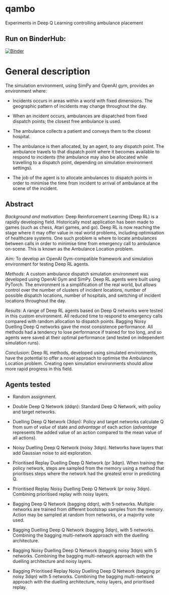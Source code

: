 # qambo
Experiments in Deep Q Learning controlling ambulance placement


## Run on BinderHub:

[![Binder](https://mybinder.org/badge_logo.svg)](https://mybinder.org/v2/gh/MichaelAllen1966/qambo/main)

# General description

The simulation environment, using SimPy and OpenAI gym, provides an environment where:

* Incidents occurs in areas within a world with fixed dimensions. The geographic pattern of incidents may change throughout the day.

* When an incident occurs, ambulances are dispatched from fixed dispatch points; the closest free ambulance is used.

* The ambulance collects a patient and conveys them to the closest hospital.

* The ambulance is then allocated, by an agent, to any dispatch point. The ambulance travels to that dispatch point where it becomes available to respond to incidents (the ambulance may also be allocated while travelling to a dispatch point, depending on simulation environment settings).

* The job of the agent is to allocate ambulances to dispatch points in order to minimise the time from incident to arrival of ambulance at the scene of the incident.


## Abstract 

*Background and motivation:* Deep Reinforcement Learning  (Deep RL) is a rapidly developing field. Historically most application has been made to games (such as chess, Atari games, and go). Deep RL is now reaching the stage where it may offer value in real world problems, including optimisation of healthcare systems. One such problem is where to locate ambulances between calls in order to minimise time from emergency call to ambulance on-scene. This is known as the Ambulance Location problem.

*Aim:* To develop an OpenAI Gym-compatible framework and simulation environment for testing Deep RL agents.

*Methods*: A custom ambulance dispatch simulation environment was developed using OpenAI Gym and SimPy. Deep RL agents were built using PyTorch. The environment is a simplification of the real world, but allows control over the number of clusters of incident locations, number of possible dispatch locations, number of hospitals, and switching of incident locations throughout the day.

*Results*: A range of Deep RL agents based on Deep Q networks were tested in this custom environment. All reduced time to respond to emergency calls compared with random allocation to dispatch points. Bagging Noisy Duelling Deep Q networks gave the most consistence performance. All methods had a tendency to lose performance if trained for too long, and so agents were saved at their optimal performance (and tested on independent simulation runs).

*Conclusion*: Deep RL methods, developed using simulated environments, have the potential to offer a novel approach to optimise the Ambulance Location problem. Creating open simulation environments should allow more rapid progress in this field.

## Agents tested

* Random assignment.
    
* Double Deep Q Network (ddqn): Standard Deep Q Network, with policy and target networks.
    
* Duelling Deep Q Network (3dqn): Policy and target networks calculate Q from sum of *value* of state and *advantage* of each action (*advantage* represents the added value of an action compared to the mean value of all actions).
    
* Noisy Duelling Deep Q Network (noisy 3dqn). Networks have layers that add Gaussian noise to aid exploration.
    
* Prioritised Replay Duelling Deep Q Network (pr 3dqn). When training the policy network, steps are sampled from the memory using a method that prioritises steps where the network had the greatest error in predicting Q.
    
* Prioritised Replay Noisy Duelling Deep Q Network (pr noisy 3dqn). Combining prioritised replay with noisy layers.
    
* Bagging Deep Q Network (bagging ddqn), with 5 networks. Multiple networks are trained from different bootstrap samples from the memory. Action may be sampled at random from networks, or a majority vote used.
    
* Bagging Duelling Deep Q Network (bagging 3dqn), with 5 networks. Combining the bagging multi-network approach with the duelling architecture.
    
* Bagging Noisy Duelling Deep Q Network (bagging noisy 3dqn) with 5 networks. Combining the bagging multi-network approach with the duelling architecture and noisy layers.
    
* Bagging Prioritised Replay Noisy Duelling Deep Q Network (bagging pr noisy 3dqn) with 5 networks. Combining the bagging multi-network approach with the duelling architecture, noisy layers, and prioritised replay.


